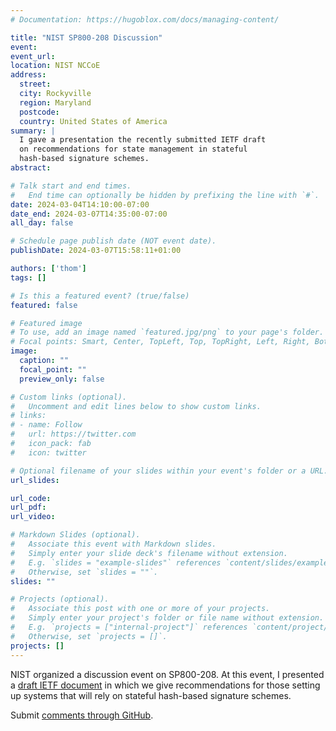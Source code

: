 ```yaml
---
# Documentation: https://hugoblox.com/docs/managing-content/

title: "NIST SP800-208 Discussion"
event:
event_url:
location: NIST NCCoE
address:
  street:
  city: Rockyville
  region: Maryland
  postcode:
  country: United States of America
summary: |
  I gave a presentation the recently submitted IETF draft
  on recommendations for state management in stateful
  hash-based signature schemes.
abstract:

# Talk start and end times.
#   End time can optionally be hidden by prefixing the line with `#`.
date: 2024-03-04T14:10:00-07:00
date_end: 2024-03-07T14:35:00-07:00
all_day: false

# Schedule page publish date (NOT event date).
publishDate: 2024-03-07T15:58:11+01:00

authors: ['thom']
tags: []

# Is this a featured event? (true/false)
featured: false

# Featured image
# To use, add an image named `featured.jpg/png` to your page's folder.
# Focal points: Smart, Center, TopLeft, Top, TopRight, Left, Right, BottomLeft, Bottom, BottomRight.
image:
  caption: ""
  focal_point: ""
  preview_only: false

# Custom links (optional).
#   Uncomment and edit lines below to show custom links.
# links:
# - name: Follow
#   url: https://twitter.com
#   icon_pack: fab
#   icon: twitter

# Optional filename of your slides within your event's folder or a URL.
url_slides:

url_code:
url_pdf:
url_video:

# Markdown Slides (optional).
#   Associate this event with Markdown slides.
#   Simply enter your slide deck's filename without extension.
#   E.g. `slides = "example-slides"` references `content/slides/example-slides.md`.
#   Otherwise, set `slides = ""`.
slides: ""

# Projects (optional).
#   Associate this post with one or more of your projects.
#   Simply enter your project's folder or file name without extension.
#   E.g. `projects = ["internal-project"]` references `content/project/deep-learning/index.md`.
#   Otherwise, set `projects = []`.
projects: []
---
```


NIST organized a discussion event on SP800-208.
At this event, I presented a [draft IETF document][hbs-state] in which we give recommendations for those setting up systems that will rely on stateful hash-based signature schemes.

Submit [comments through GitHub](https://github.com/hbs-guidance/draft-hbs-state).

[hbs-state]: https://datatracker.ietf.org/doc/draft-wiggers-hbs-state/
